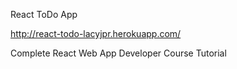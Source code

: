 React ToDo App

http://react-todo-lacyjpr.herokuapp.com/

Complete React Web App Developer Course Tutorial

